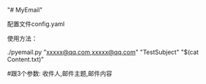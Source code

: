 "# MyEmail" 

配置文件config.yaml

使用方法：

./pyemail.py "xxxxx@qq.com,xxxxx@qq.com" "TestSubject"  "$(cat Content.txt)"

#跟3个参数: 收件人,邮件主题,邮件内容
